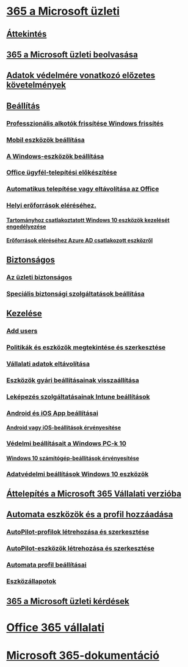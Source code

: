 # [365 a Microsoft üzleti](index.md)
## [Áttekintés](microsoft-365-business-overview.md)
## [365 a Microsoft üzleti beolvasása](sign-up.md)
## [Adatok védelmére vonatkozó előzetes követelmények](pre-requisites-for-data-protection.md)
## [Beállítás](set-up.md)
### [Professzionális alkotók frissítése Windows frissítés](upgrade-to-windows-pro-creators-update.md)
### [Mobil eszközök beállítása](set-up-mobile-devices.md)
### [A Windows-eszközök beállítása](set-up-windows-devices.md)
### [Office ügyfél-telepítési előkészítése](prepare-for-office-client-deployment.md)
### [Automatikus telepítése vagy eltávolítása az Office](auto-install-or-uninstall-office.md)
### [Helyi erőforrások eléréséhez.]()
#### [Tartományhoz csatlakoztatott Windows 10 eszközök kezelését engedélyezése](manage-windows-devices.md)
#### [Erőforrások eléréséhez Azure AD csatlakozott eszközről](access-resources.md)
## [Biztonságos](security-features.md)
### [Az üzleti biztonságos](/Office365/Admin/security-and-compliance/secure-your-business-data?toc=/microsoft-365/business/toc.json&bc=/microsoft-365/business/breadcrumb/toc.json)
### [Speciális biztonsági szolgáltatások beállítása](set-up-advanced-security.md)
## [Kezelése](manage.md)
### [Add users](add-users-m365b.md)
### [Politikák és eszközök megtekintése és szerkesztése](view-policies-and-devices.md)
### [Vállalati adatok eltávolítása](remove-company-data.md)
### [Eszközök gyári beállításainak visszaállítása](reset-devices-to-factory-settings.md)
### [Leképezés szolgáltatásainak Intune beállítások](map-protection-features-to-intune-settings.md)
### [Android és iOS App beállításai](app-protection-settings-for-android-and-ios.md)
#### [Android vagy iOS-beállítások érvényesítése](validate-settings-on-android-or-ios.md)
### [Védelmi beállításait a Windows PC-k 10](protection-settings-for-windows-10-pcs.md)
#### [Windows 10 számítógép-beállítások érvényesítése](validate-settings-on-windows-10-pcs.md)
### [Adatvédelmi beállítások Windows 10 eszközök](protection-settings-for-windows-10-devices.md)
## [Áttelepítés a Microsoft 365 Vállalati verzióba](migrate-to-microsoft-365-business.md)
## [Automata eszközök és a profil hozzáadása](add-autopilot-devices-and-profile.md)
### [AutoPilot-profilok létrehozása és szerkesztése](create-and-edit-autopilot-profiles.md)
### [AutoPilot-eszközök létrehozása és szerkesztése](create-and-edit-autopilot-devices.md)
### [Automata profil beállításai](autopilot-profile-settings.md)
### [Eszközállapotok](device-states.md)
## [365 a Microsoft üzleti kérdések](support/microsoft-365-business-faqs.md)
# [Office 365 vállalati](https://docs.microsoft.com/office365/enterprise)
# [Microsoft 365-dokumentáció](https://docs.microsoft.com/microsoft-365)